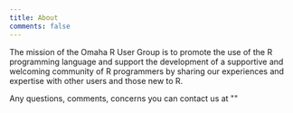 ```yaml
---
title: About
comments: false
---
```


The mission of the Omaha R User Group is to promote the use of the R programming 
language and support the development of a supportive and welcoming community of 
R programmers by sharing our experiences and expertise with other users and 
those new to R.

Any questions, comments, concerns you can contact us at ""